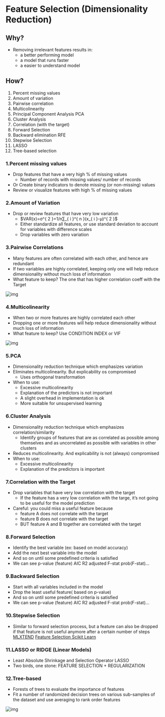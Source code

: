# Feature Selection (Dimensionality Reduction)
## Why?
- Removing irrelevant features results in:
    - a better performing model 
    - a model that runs faster
    - a easier to understand model
## How?
1. Percent missing values
2. Amount of variation
3. Pairwise correlation
4. Multicolinearity
5. Principal Component Analysis PCA
6. Cluster Analysis
7. Correlation (with the target)
8. Forward Selection
9. Backward elimination RFE
10. Stepwise Selection
11. LASSO
12. Tree-based selection


### 1.Percent missing values
- Drop features that have a very high % of missing values
    - Number of records with missing values/ number of records
- Or Create binary indicators to denote missing (or non-missing) values
- Review or visualize features with high % of missing values
### 2.Amount of Variation
- Drop or review features that have very low variation
    - $VAR(x)=σ^{ 2 }=1/n∑_{ i }^{ n }(x_{ i }-μ)^{ 2 }$
    - Either standardize all features, or use standard deviation to account for variables with difference scales
    - Drop variables with zero variation
### 3.Pairwise Correlations
- Many features are often correlated with each other, and hence are redundant
- If two variables are highly correlated, keeping only one will help reduce dimensionality without much loss of information
- What feature to keep? The one that has higher correlation coeff with the Target

![img](https://github.com/emunozlorenzo/Machine-Learning-Course/blob/master/img/img3.jpg)
 

### 4.Multicolinearity
- When two or more features are highly correlated each other
- Dropping one or more features will help reduce dimensionality without much loss of information
- What feature to keep?  Use CONDITION INDEX or VIF

![img](https://github.com/emunozlorenzo/Machine-Learning-Course/blob/master/img/img2.jpg)

### 5.PCA
- Dimensionality reduction technique which emphasizes variation
- Eliminates multicolinearity. But explicability os compromised
    - Uses orthogonal transformation
- When to use:
    - Excessive multicolinearity
    - Explanation of the predictors is not important
    - A slight overhead in implementation is ok
    - More suitable for unsupervised learning
### 6.Cluster Analysis
- Dimensionality reduction technique which emphasizes correlation/similarity
    - Identify groups of features that are as correlated as possible among themselves and as uncorrelated as possible with variables in other clusters
- Reduces multicolinearity. And explicability is not (always) compromised
- When to use:
    - Excessive multicolinearity
    - Explanation of the predictors is important
### 7.Correlation with the Target
- Drop variables that have very low correlation with the target
    - If the feature has a very low correlation with the targe, it’s not going to be useful for the model prediction
- Careful: you could miss a useful feature because 
    - feature A does not correlate with the target
    - feature B does not correlate with the target
    - BUT feature A and B together are correlated with the target

### 8.Forward Selection
- Identify the best variable (ex: based on model accuracy)
- Add the next best variable into the model
- And so on until some predefined criteria is satisfied
- We can see p-value (feature) AIC R2 adjusted F-stat prob(F-stat)…
### 9.Backward Selection
- Start with all variables included in the model
- Drop the least useful feature( based on p-value)
- And so on until some predefined criteria is satisfied
- We can see p-value (feature) AIC R2 adjusted F-stat prob(F-stat)…
### 10.Stepwise Selection
- Similar to forward selection process, but a feature can also be dropped if that feature is not useful anymore after a certain number of steps
[MLXTEND](http://rasbt.github.io/mlxtend/user_guide/feature_selection/SequentialFeatureSelector/)
[Feature Selection Scikit Learn](https://scikit-learn.org/stable/modules/feature_selection.html)

### 11.LASSO or RIDGE (Linear Models)
- Least Absolute Shrinkage and Selection Operator LASSO
- Two birds, one stone: FEATURE SELECTION + REGULARIZATION

### 12.Tree-based
- Forests of trees to evaluate the importance of features
- Fit a number of randomized decision trees on various sub-samples of the dataset and use averaging to rank order features

![img](https://github.com/emunozlorenzo/Machine-Learning-Course/blob/master/img/img1.jpg)
